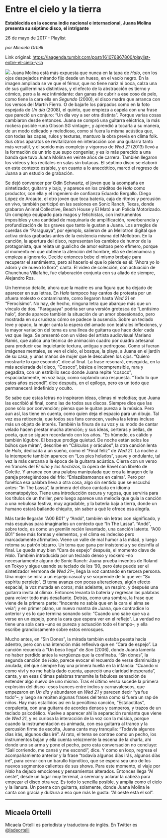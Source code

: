 # Entre el cielo y la tierra

**Establecida en la escena indie nacional e internacional, Juana Molina presenta su séptimo disco, el intrigante**

26 de mayo de 2017 - Playlist

_por Micaela Ortelli_

Link original: https://laagenda.tumblr.com/post/161076867800/playlist-entre-el-cielo-y-la

![](https://64.media.tumblr.com/1eeabee2d0ff64ac0331ae2e8e427a0c/tumblr_inline_pk05s4PqFx1t6q87u_500.jpg)
Juana Molina está más expuesta que nunca en la tapa de *Halo*, con los ojos despejados mirando fijo desde un hueso, en el vacío negro. En la imagen ampliada se ve que el fémur, que no tiene nariz ni boca, calza una de sus guillerminas distintivas, y el efecto de la abstracción es tierno y cómico, pero a la vez intimidante: dan ganas de cubrir a ese coso de pelo, como tiene la cara ella en *Segundo* (2000), el disco madre que arranca con los versos del Martín Fierro. O de bajarle los párpados como en la foto espejada de *Un día* (2008), el quinto, que empieza a capela con una frase que pareció un conjuro: “Un día voy a ser otra distinta”. Porque varias cosas cambiaron desde entonces. Juana se compró una guitarra eléctrica, la más rockera posible –una Gibson SG vintage–, y aprendió a tocarla a su manera, de un modo delicado y melodioso, como si fuera la misma acústica que, con todas las capas, rulos y texturas, mantuvo la obra previa en clima folk. Sus otros aparatos se revitalizaron en interacción con una guitarra tanto más versátil, y el sonido más complejo y vigoroso de *Wed 21* (2013) llevó a la formación de un trío que supo congeniar, y es lo más parecido a una banda que tuvo Juana Molina en veinte años de carrera. También llegaron los videos y los recitales en salas sin butacas. El séptimo disco se elaboró en este contexto estable, y en cuanto a lo anecdótico, marcó el regreso de Juana a un estudio de grabación. 

Se dejó convencer por Odín Schwartz, el joven que la acompaña en sintetizador, guitarra y bajo, y aparece en los créditos de *Halo* como productor, con ella y el ingeniero de confianza Eduardo Bergallo. Diego López de Arcaute, el otro joven que toca batería, caja de ritmos y percusión en vivo, también participó en las sesiones en Sonic Ranch, Texas, donde grabaron Animal Collective, Beach House y El Mató a un Policía Motorizado. Un complejo equipado para magos y fetichistas, con instrumentos imposibles y una cantidad de maquinaria de amplificación, reverberancia y profundización de los graves que tanto le gustan a Juana. Los arreglos de cuerdas de “Paraguaya”, por ejemplo, salieron de un Mellotron digital que activa cintas grabadas antes de la existencia misma del Mellotron. En la canción, la apertura del disco, representan los cambios de humor de la protagonista, que relata un gualicho de amor exitoso pero efímero, porque al momento en que obtiene la atención del hombre, ella se desenamora y empieza a ignorarlo. Decide entonces bebe el mismo brebaje para recuperar el sentimiento, pero al hacerlo el que lo pierde es él: “Ahora yo lo adoro y de nuevo lo lloro”, canta. El video de colección, con actuación de Chunchuna Villafañe, fue elaboración conjunta con su aliado de siempre, Alejandro Ros. 

Un hermoso detalle, ahora que la madre es una figura que ha dejado de aparecer en sus letras. En *Halo* tampoco hay cantos de protesta por un afuera molesto o contaminante, como llegaron hasta *Wed 21* en “Ferocísimo”. No hay, de hecho, ninguna letra que abarque más que un vínculo de dos. “Paraguaya” podría ser una versión grotesca de “Lentísimo halo”, donde aparece también la situación de un amor obsesionado, pero mostrada en su crudeza: cómo se padece la ausencia. Sobre un teclado leve y opaco, la mujer canta la espera del amado con teatrales inflexiones, y la mayor variación del tema es una línea de guitarra que hace doler cada vez que llega. Se presentó con un video del artista audiovisual Mariano Ramis, que aplica una técnica de animación cuadro por cuadro artesanal para producir esa inquietante textura, antigua y pedregosa. Como si fueran imágenes mentales, se ven el cielo, el bosque, la playa, a Juana en el jardín de su casa, y unas manos de mujer que le descubren los ojos. “Quiero mostrarte lo que escondo”, dice al final. La frase resonará, enseguida, en la más acelerada del disco, “Cosoco”, básica e incomprensible, rara y pegadiza, con un estribillo seco donde Juana repite “cosoco”, espaciadamente, en voz baja, como soplando una respuesta. “Todo lo que estos años escondí”, dice después, en el epílogo, pero es un todo que permanecerá indefinido y oculto. 

Se sabe que estas letras no inspiraron ideas, climas ni melodías; que Juana las escribió al final, como las de todos sus discos. Siempre dice que las pone sólo por convención; piensa que le quitan pureza a la música. Pero aun así, las tiene en cuenta, como quien deja el espacio para un dibujo. Tal vez esa reticencia, que todos sus fans conocen, vuelva las letras incluso más un objeto de interés. También la finura de su voz y su modo de cantar velado hacen prestar mucha atención; y sus ideas, certeras y bellas, de poeta, que se siguen recordando con los años. “Es húmedo, es cálido y también lúgubre. El bosque prodiga quietud. De noche están solos los búhos que miran”, describe en “Cálculos y oráculos”, la otra canción lenta de *Halo*, dedicada a un sueño, como el “Final feliz” de *Wed 21*. La noche a la intemperie también aparece en “Los pies helados”, suave y ondulante, tal vez la más cercana a la época de la guitarra acústica. Cierra con un verso en francés del *El niño y los hechizos*, la ópera de Ravel con libreto de Colette. Y arranca con una palabra manipulada que crea la imagen de la pareja protegiéndose del frío: “Enlazábamosnos en calma”. Pero por fonética esa palabra lleva a otra cosa, algo sin sentido que se escuchó antes: “In The Lassa”, la primera del disco cantada en idioma onomatopéyico. Tiene una introducción oscura y rugosa, que serviría para los títulos de un thriller, pero luego aparece una melodía que guía la canción a una nebulosa festiva, muy agradable, y la batería baja a tierra, donde un humano estará bailando chiquito, sin saber a qué le ofrece esa alegría. 

Más tarde llegarán “A00 B01” y “Andó”, también sin letras con significado, y más esquivas para imaginarles un contexto que “In The Lassa”. “Andó”, sobre todo, es como un gremlin recién levantado, una canción latente. “A00 B01” tiene más formas y elementos, y el clima es indeciso pero marcadamente afirmativo. Viene un valle de mal humor a la mitad, y luego retoma su patrón bizarro. Un tema que gana por insistencia y se desinfla al final. Le queda muy bien “Cara de espejo” después, el momento clave de *Halo*. También introducida por un teclado denso y rockero –no necesariamente alguno de Sonic Ranch: Juana prueba inventos de Roland en Tokyo y sigue usando su teclado de los ‘90, pero éste puede ser el sintetizador Vermona de *Wed 21*–, llega la voz cantando en tercera persona. Una mujer se mira a un espejo casual y se sorprende de lo que ve: “Su espíritu perplejo”. El tema avanza con pocas alteraciones, algún efecto espacial, la voz mutada en coros; más adelante, un respiro, y después una guitarra invita al clímax. Entonces levanta la batería y regresan las palabras para volver todo más desafiante. Detrás, como una sombra, la frase que viene de la primera parte: “Inocente no sabía que en la cara el alma se veía”; y en primer plano, un nuevo mantra de Juana, que contradice lo anterior y es lo que termina sonando solo: “Cuando uno sabe que va a verse en un espejo, pone la cara que espera ver en el reflejo”. La verdad no tiene una sola cara –uno es pureza y actuación todo el tiempo–, y ella escribe grandiosamente sobre estos enrosques. 

Mucho antes, en “Sin Dones”, la mirada también estaba puesta hacia adentro, pero con una intención más reflexiva que en “Cara de espejo”. La canción recuerda a “Un beso llega” de *Son* (2006), donde Juana lamenta no haber perdido antes la vergüenza que la confinaba. “Sin dones”, la segunda canción de *Halo*, parece evocar el recuerdo de verse disminuida y anulada, del que siempre hay una primera huella en la infancia: “Cuando vi como viví y no me había dado cuenta, apareció una claridad inesperada”, canta, y en esas últimas palabras transmite la fabulosa sensación de entender algo nuevo de uno mismo. Tras el último verso sucede la primera explosión del disco –esos trances entre indios y carnavalescos, que empezaron en *Un día* y abundaron en *Wed 21* y parecen decir “ya fue todo”–, y luego se repiten algunas frases del tema como si fuera un rap de niños. Hay más estallidos así en la penúltima canción, “Estalactitas”, corpulenta, con una guitarra de acordes densos y camperos, y trazos de un teclado psicodélico. Vuelve a aparecer ahí la separación rumiante que viene de *Wed 21*, y es curiosa la interacción de la voz con la música, porque cuando la instrumentación es animada, con esa guitarra al tranco y la percusión firme de escolta, Juana canta muy tranquila: “Todavía algunos días irás, algunos días iré”. Al rato, el tema se contrae como un pecho, los instrumentos bajan y ella cuenta velozmente la escena de la charla, ahí donde uno se arma y pone el pecho, pero esta conversación no concluye: “Salí corriendo, me cansé y me escondí”, dice. Y como en loop, regresa el acompañamiento anterior y la frase “todavía algunos días irás, algunos días iré”, para cerrar con un barullo hipnótico, que se espera sea uno de los nuevos segmentos calientes de sus shows. Para este momento, el viaje por *Halo* ha dejado emociones y pensamientos alterados. Entonces llega “Al oeste”, desde un lugar muy terrenal, a serenar y aclarar la cabeza para empezar el disco otra vez. Es todo lo sencilla posible, y amplia como el cielo y la llanura. Un poema con guitarra, solamente, donde Juana Molina le canta con gracia y dulzura a eso que más le gusta: “Al oeste está el sol”. 

  




---

 Micaela Ortelli
----------------

 Micaela Ortelli es periodista y traductora de inglés. En Twitter es 
[@ladeortelli](https://twitter.com/ladeortelli?lang=es)

